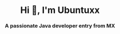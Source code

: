 <h1 align="center">Hi 👋, I'm Ubuntuxx</h1>
<h3 align="center">A passionate Java developer entry from MX</h3>


<p align="left">
</p>


